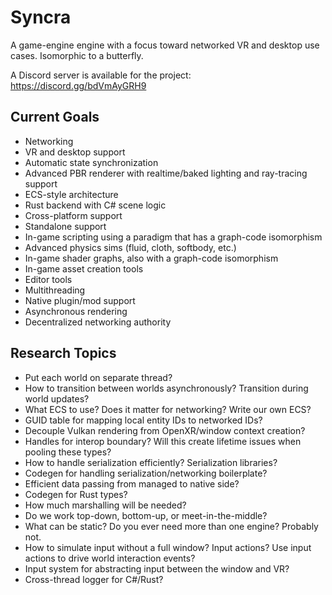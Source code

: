 # Syncra

A game-engine engine with a focus toward networked VR and desktop use cases. Isomorphic to a butterfly.

A Discord server is available for the project: https://discord.gg/bdVmAyGRH9

## Current Goals

- Networking
- VR and desktop support
- Automatic state synchronization
- Advanced PBR renderer with realtime/baked lighting and ray-tracing support
- ECS-style architecture
- Rust backend with C# scene logic
- Cross-platform support
- Standalone support
- In-game scripting using a paradigm that has a graph-code isomorphism
- Advanced physics sims (fluid, cloth, softbody, etc.)
- In-game shader graphs, also with a graph-code isomorphism
- In-game asset creation tools
- Editor tools
- Multithreading
- Native plugin/mod support
- Asynchronous rendering
- Decentralized networking authority

## Research Topics

- Put each world on separate thread?
- How to transition between worlds asynchronously? Transition during world updates?
- What ECS to use? Does it matter for networking? Write our own ECS?
- GUID table for mapping local entity IDs to networked IDs?
- Decouple Vulkan rendering from OpenXR/window context creation?
- Handles for interop boundary? Will this create lifetime issues when pooling these types?
- How to handle serialization efficiently? Serialization libraries?
- Codegen for handling serialization/networking boilerplate?
- Efficient data passing from managed to native side?
- Codegen for Rust types?
- How much marshalling will be needed?
- Do we work top-down, bottom-up, or meet-in-the-middle?
- What can be static? Do you ever need more than one engine? Probably not.
- How to simulate input without a full window? Input actions? Use input actions to drive world interaction events?
- Input system for abstracting input between the window and VR?
- Cross-thread logger for C#/Rust?